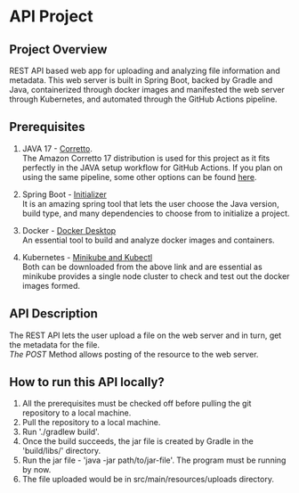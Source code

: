 # API Project

## Project Overview
REST API based web app for uploading and analyzing file information and metadata. This web server is built in Spring Boot, backed by Gradle and Java, containerized through docker images and manifested the web server through Kubernetes, and automated through the GitHub Actions pipeline.

## Prerequisites
1. JAVA 17 - [Corretto](https://aws.amazon.com/corretto/).  
The Amazon Corretto 17 distribution is used for this project as it fits perfectly in the JAVA setup workflow for GitHub Actions. If you plan on using the same pipeline, some other options can be found [here](https://github.com/actions/setup-java#supported-distributions).

2. Spring Boot - [Initializer](https://start.spring.io/)  
It is an amazing spring tool that lets the user choose the Java version, build type, and many dependencies to choose from to initialize a project.

3. Docker - [Docker Desktop](https://www.docker.com/products/docker-desktop/)  
An essential tool to build and analyze docker images and containers.

4. Kubernetes - [Minikube and Kubectl](https://kubernetes.io/docs/tasks/tools/)  
Both can be downloaded from the above link and are essential as minikube provides a single node cluster to check and test out the docker images formed.

## API Description
The REST API lets the user upload a file on the web server and in turn, get the metadata for the file.  
_The POST_ Method allows posting of the resource to the web server.

## How to run this API locally?
1. All the prerequisites must be checked off before pulling the git repository to a local machine.
2. Pull the repository to a local machine.
3. Run './gradlew build'.
4. Once the build succeeds, the jar file is created by Gradle in the 'build/libs/' directory.
5. Run the jar file - 'java -jar path/to/jar-file'. The program must be running by now.
6. The file uploaded would be in src/main/resources/uploads directory.

